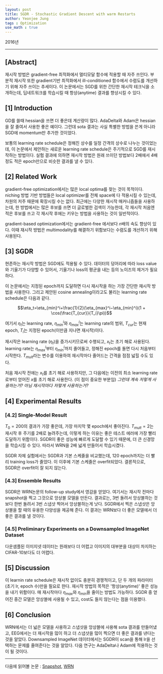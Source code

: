 ```yaml
---
layout: post
title: SGDR - Stochastic Gradient Descent with warm Restarts
author: Yeonjee Jung
tags : Optimization
use_math : true
---
```


2016년

---

## [Abstract]
재시작 방법은 gradient-free 최적화에서 멀티모달 함수에 적용할 때 자주 쓰인다. 부분적 재시작 또한 gradient기반 최적화에서 ill-conditioned 함수에서 수렴도를 개선하기 위해 자주 쓰이는 추세이다. 이 논문에서는 SGD를 위한 간단한 재시작 테크닉을 소개하는데, 딥네트워크를 학습시킬 때 항상(anytime) 결과를 향상시킬 수 있다.

## [1] Introduction
GD를 쓸때 hessian을 쓰면 더 좋은데 계산량이 많다. AdaDelta와 Adam은 hessian을 잘 줄여서 사용한 좋은 예이다. 그런데 sota 결과는 사실 특별한 방법을 쓴게 아니라 SGD에 momentum만 추가한 것이었다.

보통의 learning rate schedule은 정해진 상수를 일정 간격의 상수로 나누는 것이었는데, 이 논문에서 제안하는 새로운 learning rate schedule은 주기적으로 SGD를 재시작하는 방법이다. 실험 결과에 의하면 재시작 방법은 원래 쓰이던 방법보다 2배에서 4배정도 적은 epoch만으로 비슷한 결과를 낼 수 있다.

## [2] Related Work
gradient-free optimization에서는 많은 local optima를 찾는 것이 목적이다. niching 방법 기반 방법들은 local optimizer를 전체 space에 다 적용시킬 수 있는데, 차원의 저주 때문에 확장시킬 수는 없다. 최근에는 다양한 재시작 매커니즘들을 사용하는데, 한 방법에서는 많은 후보를 쓰면 더 글로벌한 검색이 가능한데, 각 재시작 처음엔 적은 후보를 쓰고 각 재시작 후에는 키우는 방법을 사용하는 것이 일반적이다.

gradient-based optimization에서는 gradient-free 에서보다 $n$배의 속도 향상이 있다. 이때 재시작 방법은 multimodality를 해결하기 위함보다는 수렴도를 개선하기 위해 사용된다.

## [3] SGDR
현존하는 재시작 방법은 SGD에도 적용될 수 있다. 데이터의 덩어리에 따라 loss value와 기울기가 다양할 수 있어서, 기울기나 loss의 평균을 내는 등의 노이즈의 제거가 필요하다.

이 논문에서는 지정된 epoch까지 도달하면 다시 재시작을 하는 가장 간단한 재시작 방법을 사용한다. 그리고 제안된 cosine annealing이라고도 불리는 learning rate schedule은 다음과 같다.

$$\eta_t=\eta_{min}^i+\frac{1}{2}(\eta_{max}^i−\eta_{min}^i)(1 + \cos(\frac{T_{cur}}{T_i}\pi))$$

여기서 $\eta_t$는 learning rate, $\eta_{min}^i$와 $\eta_{max}^i$는 learning rate의 범위, $T_{cur}$는 현재 epoch, $T_i$는 지정된 epoch(이만큼 지나면 재시작)이다.

재시작은 learning rate ($\eta_t$)을 증가시키므로써 수행되고, $x_t$는 초기 해로 사용된다. learning rate는 $\eta_{max}^i$부터 $\eta_{min}^i$까지 줄어들고, 정해진 epoch를 돌면 다시 처음부터 시작한다. $T_{mult}$라는 변수를 이용하여 재시작마다 줄어드는 간격을 점점 넓힐 수도 있다.

처음 재시작 전에는 $x_t$를 초기 해로 사용하지만, 그 다음에는 이전의 최소 learning rate로부터 얻어진 $x$를 초기 해로 사용한다. (이 점이 중요한 부분임)
_그런데 계속 저렇게 사용하는거? 아님 재시작마다 저렇게 사용하는거?_

## [4] Experimental Results
### [4.2] Single-Model Result
$T_0=200$의 결과가 가장 좋은데, 가장 마지막 몇 epoch에서 좋아진다. $T_{mult}=2$는 재시작 후 주기를 2배로 늘려주는데, 이렇게 하는 이유는 좋은 테스트 에러에 가장 빨리 도달하기 위함이다. SGDR이 좋은 성능에 빠르게 도달할 수 있기 때문에, 더 큰 신경망을 학습시킬 수 있다. 따라서 WRN을 2배 넓게 만들어서 학습시켰다.

SGDR 자체 실험에서는 SGDR과 기본 스케줄을 비교했는데, 120 epoch까지는 더 빨리 training loss가 줄었다. 이 이후에 기본 스케줄은 overfit되었다. 결론적으로, SGDR은 overfit이 잘 되지 않는다.

### [4.3] Ensemble Results
SGDR은 WRN논문의 follow-up study에서 영감을 얻었다.  여기서는 재시작 전마다 snapshot을 찍고 그것으로 앙상블 모델을 만든다. 결과로는, 3번 돌려서 앙상블하는 것보다 한번 돌려서 3번 스냅샷 찍어서 앙상블하는게 낫다. SGDR에서 찍은 스냅샷은 앙상블을 할 때의 유용한 다양성을 제공해 준다. 이 결과는 WRN보다 더 좋은 모델에서 더 좋은 결과를 낼 것이다.

### [4.5] Preliminary Experiments on a Downsampled ImageNet Dataset
다운샘플된 이미지넷 데이터는 원래보다 더 어렵고 이미지의 대부분을 대상이 차지하는 CIFAR-10보다도 더 어렵다.

## [5] Discussion
이 learnin rate schedule은 재시작 없이도 충분히 경쟁적이고, 단 두 개의 파라미터(초기 lr, epoch 수)만을 필요로 한다. 재시작 방법의 목적은 '항상(anytime)' 좋은 성능을 내기 위함이다. 매 재시작마다 $\eta_{max}$와 $\eta_{min}$을 줄이는 방법도 가능하다. SGDR 중 얻어진 중간 모델은 앙상블에 사용될 수 있고, cost도 들지 않는다는 점을 이용했다.

## [6] Conclusion
WRN에서는 더 넓은 모델을 사용하고 스냅샷을 앙상블에 사용해 sota 결과를 만들어냈고, EEG에서는 더 재시작을 많이 하고 더 스냅샷을 많이 찍으면 더 좋은 결과를 낸다는 것을 알았다. Downsampled ImageNet 데이터에서는 SGDR이 scan을 통해 lr을 선택하는 문제를 줄여준다는 것을 알았다. 다음 연구는 AdaDelta나 Adam에 적용하는 것이 될 것이다.

---

다음에 읽어볼 논문 : [Snapshot](https://arxiv.org/abs/1704.00109), [WRN](https://arxiv.org/abs/1605.07146)
